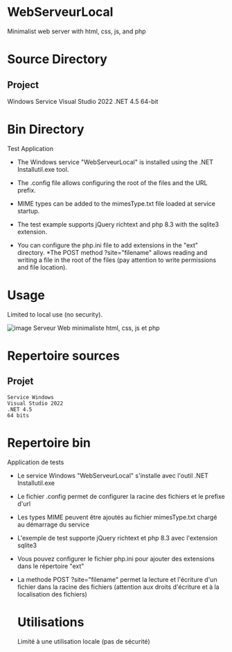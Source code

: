 # WebServeurLocal 

Minimalist web server with html, css, js, and php

# Source Directory
## Project
Windows Service
Visual Studio 2022
.NET 4.5
64-bit
# Bin Directory
Test Application
* The Windows service "WebServeurLocal" is installed using the .NET Installutil.exe tool.
* The .config file allows configuring the root of the files and the URL prefix.
* MIME types can be added to the mimesType.txt file loaded at service startup.
  
* The test example supports jQuery richtext and php 8.3 with the sqlite3 extension.
* You can configure the php.ini file to add extensions in the "ext" directory.
*The POST method ?site="filename" allows reading and writing a file in the root of the files (pay attention to write permissions and file location).

# Usage
Limited to local use (no security).

![image](https://github.com/sergear2ip/WebServeurLocal/assets/97619122/151d0b87-bd3a-498c-be50-8ed752e5c769)
Serveur Web minimaliste html, css, js et php
# Repertoire sources
## Projet
	Service Windows
	Visual Studio 2022
 	.NET 4.5
  	64 bits
# Repertoire bin
Application de tests
* Le service Windows "WebServeurLocal" s'installe avec l'outil .NET Installutil.exe
* Le fichier .config permet de configurer la racine des fichiers et le prefixe d'url
* Les types MIME peuvent être ajoutés au fichier mimesType.txt chargé au démarrage du service

* L'exemple de test supporte jQuery richtext et php 8.3 avec l'extension sqlite3
* Vous pouvez configurer le fichier php.ini pour ajouter des extensions dans le répertoire "ext"
* La methode POST ?site="filename" permet la lecture et l'écriture d'un fichier dans la racine des fichiers (attention aux droits d'écriture et à la localisation des fichiers)

  # Utilisations
  Limité à une utilisation locale (pas de sécurité)
 
